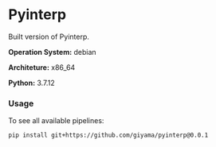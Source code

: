 # Pyinterp
Built version of Pyinterp.


**Operation System:** debian

**Architeture:** x86_64

**Python:** 3.7.12


### Usage


To see all available pipelines:
```
pip install git+https://github.com/giyama/pyinterp@0.0.1
```
